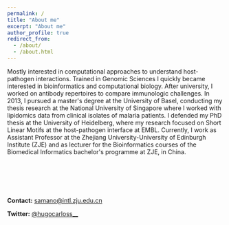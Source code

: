 ```yaml
---
permalink: /
title: "About me"
excerpt: "About me"
author_profile: true
redirect_from: 
  - /about/
  - /about.html
---
```


Mostly interested in computational approaches to understand host-pathogen interactions. Trained in Genomic Sciences I quickly became interested in bioinformatics and computational biology. After university, I worked on antibody repertoires to compare immunologic challenges. In 2013,  I pursued a master's degree at the University of Basel, conducting my thesis research at the National University of Singapore where I worked with lipidomics data from clinical isolates of malaria patients. I defended my PhD thesis at the University of Heidelberg, where my research focused on Short Linear Motifs at the host-pathogen interface at EMBL. Currently, I work as Assistant Professor at the Zhejiang University-University of Edinburgh Institute (ZJE) and as lecturer for the Bioinformatics courses of the Biomedical Informatics bachelor's programme at ZJE, in China.
  
&nbsp;  
&nbsp;  
&nbsp;  
&nbsp;  

**Contact:** [samano@intl.zju.edu.cn](mailto:samano@intl.zju.edu.cn)
  
**Twitter:** [@hugocarloss__](https://twitter.com/hugocarlos__)
